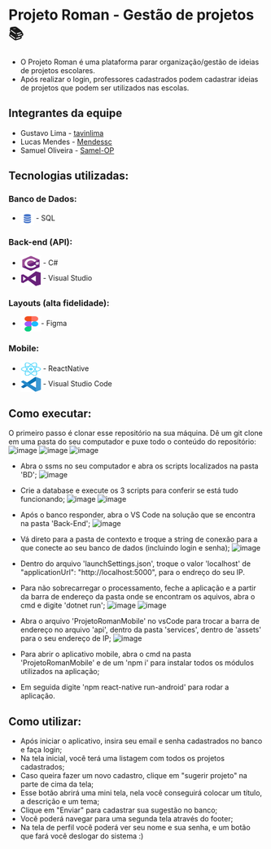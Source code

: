 # Projeto Roman - Gestão de projetos 📚
- O Projeto Roman é uma plataforma parar organização/gestão de ideias de projetos escolares.
- Após realizar o login, professores cadastrados podem cadastrar ideias de projetos que podem ser utilizados nas escolas.

## Integrantes da equipe
- Gustavo Lima - <a href='https://github.com/tavinlima'>tavinlima</a>
- Lucas Mendes - <a href='https://github.com/Mendessc'>Mendessc</a>
- Samuel Oliveira - <a href='https://github.com/Samel-OP'>Samel-OP</a>

## Tecnologias utilizadas:
### Banco de Dados:
- <img align="center" alt="SQL" width="26px" src="https://raw.githubusercontent.com/github/explore/80688e429a7d4ef2fca1e82350fe8e3517d3494d/topics/sql/sql.png" /> - SQL
### Back-end (API): 
- <img align="center" alt="logo-Csharp" height="30" width="40" src="https://raw.githubusercontent.com/devicons/devicon/master/icons/csharp/csharp-original.svg"> - C# 
- <img align="center" alt="logo_visual_studio" height="30" width="40" src="https://raw.githubusercontent.com/devicons/devicon/9f4f5cdb393299a81125eb5127929ea7bfe42889/icons/visualstudio/visualstudio-plain.svg"> - Visual Studio

### Layouts (alta fidelidade): 
- <img align="center" alt="logo_figma" height="30" width="40" src="https://raw.githubusercontent.com/devicons/devicon/9f4f5cdb393299a81125eb5127929ea7bfe42889/icons/figma/figma-original.svg">- Figma

### Mobile: 
- <img align="center" alt="logo-React" height="30" width="40" src="https://raw.githubusercontent.com/devicons/devicon/master/icons/react/react-original.svg"> - ReactNative
- <img align="center" alt="logo_VS_code" height="30" width="40" src="https://raw.githubusercontent.com/devicons/devicon/9f4f5cdb393299a81125eb5127929ea7bfe42889/icons/vscode/vscode-original.svg"> - Visual Studio Code

## Como executar:
O primeiro passo é clonar esse repositório na sua máquina. Dê um git clone em uma pasta do seu computador e puxe todo o conteúdo do repositório:
![image](https://user-images.githubusercontent.com/82414372/143623940-4cab0d19-6b2f-4b9c-ad39-14c0c0c4f6e2.png)
![image](https://user-images.githubusercontent.com/82414372/143623981-a40860e7-9cd2-4432-922e-f78ce833b8d4.png)
![image](https://user-images.githubusercontent.com/82414372/144103088-8ee91d7e-a615-4673-9709-c9b06fca20a1.png)

- Abra o ssms no seu computador e abra os scripts localizados na pasta 'BD';
![image](https://user-images.githubusercontent.com/82414372/144103377-3bc860ea-cd2c-4f6c-add5-30be470a302b.png)

- Crie a database e execute os 3 scripts para conferir se está tudo funcionando;
![image](https://user-images.githubusercontent.com/82414372/144103509-73b8b674-a92f-4d89-ab49-5a055b138f70.png)
![image](https://user-images.githubusercontent.com/82414372/144103526-2e6e647e-198c-4b96-884d-5483466816f1.png)

- Após o banco responder, abra o VS Code na solução que se encontra na pasta 'Back-End';
![image](https://user-images.githubusercontent.com/82414372/144103639-74e1916c-ce81-430a-a068-30f9382170ae.png)

- Vá direto para a pasta de contexto e troque a string de conexão para a que conecte ao seu banco de dados (incluindo login e senha);
![image](https://user-images.githubusercontent.com/82414372/144120226-71d9adb3-9dfb-4537-95fa-4cba9ed7f9d7.png)

- Dentro do arquivo 'launchSettings.json', troque o valor 'localhost' de "applicationUrl": "http://localhost:5000", para o endreço do seu IP.

- Para não sobrecarregar o processamento, feche a aplicação e a partir da barra de endereço da pasta onde se encontram os aquivos, abra o cmd e digite 'dotnet run';
![image](https://user-images.githubusercontent.com/82414372/144120370-0ab582f7-1d9c-4ff6-a1c8-bb5db7a2f74a.png)
![image](https://user-images.githubusercontent.com/82414372/144120452-84cab445-0e45-4a0e-9101-41fbc218efeb.png)

- Abra o arquivo 'ProjetoRomanMobile' no vsCode para trocar a barra de endereço no arquivo 'api', dentro da pasta 'services', dentro de 'assets' para o seu endereço de IP;
![image](https://user-images.githubusercontent.com/82414372/144120578-81e9896f-9adb-43fc-bba6-b9df7436408d.png)

- Para abrir o aplicativo mobile, abra o cmd na pasta 'ProjetoRomanMobile' e de um 'npm i' para instalar todos os módulos utilizados na aplicação;

- Em seguida digite 'npm react-native run-android' para rodar a aplicação.

## Como utilizar:
- Após iniciar o aplicativo, insira seu email e senha cadastrados no banco e faça login;
- Na tela inicial, você terá uma listagem com todos os projetos cadastrados;
- Caso queira fazer um novo cadastro, clique em "sugerir projeto" na parte de cima da tela;
- Esse botão abrirá uma mini tela, nela você conseguirá colocar um título, a descrição e um tema;
- Clique em "Enviar" para cadastrar sua sugestão no banco;
- Você poderá navegar para uma segunda tela através do footer;
- Na tela de perfil você poderá ver seu nome e sua senha, e um botão que fará você deslogar do sistema :)
